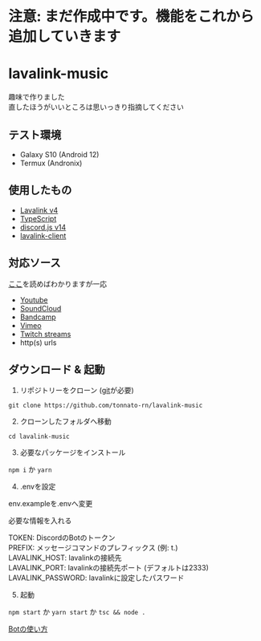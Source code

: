 # 注意: まだ作成中です。機能をこれから追加していきます

# lavalink-music
趣味で作りました<br>
直したほうがいいところは思いっきり指摘してください
## テスト環境
- Galaxy S10 (Android 12)<br>
- Termux (Andronix)
## 使用したもの
- [Lavalink v4](https://github.com/lavalink-devs/Lavalink)
- [TypeScript](https://www.typescriptlang.org)
- [discord.js v14](https://npmjs.com/package/discord.js)
- [lavalink-client](https://npmjs.com/package/lavalink-client)
## 対応ソース
[ここ](https://github.com/lavalink-devs/lavaplayer#supported-formats)を読めばわかりますが一応
- [Youtube](https://youtube.com)
- [SoundCloud](https://soundcloud.com)
- [Bandcamp](https://bandcamp.com)
- [Vimeo](https://vimeo.com)
- [Twitch streams](https://twitch.tv)
- http(s) urls
## ダウンロード & 起動

1. リポジトリーをクローン ([git](https://git-scm.com)が必要)

```
git clone https://github.com/tonnato-rn/lavalink-music
```

2. クローンしたフォルダへ移動

```
cd lavalink-music
```

3. 必要なパッケージをインストール

```npm i``` か ```yarn```

4. .envを設定

env.exampleを.envへ変更

必要な情報を入れる

TOKEN: DiscordのBotのトークン<br>
PREFIX: メッセージコマンドのプレフィックス (例: t.)<br>
LAVALINK_HOST: lavalinkの接続先<br>
LAVALINK_PORT: lavalinkの接続先ポート (デフォルトは2333)<br>
LAVALINK_PASSWORD: lavalinkに設定したパスワード

5. 起動

```npm start``` か ```yarn start``` か ```tsc && node .```

[Botの使い方](HOWTOUSE.md)